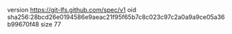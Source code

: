 version https://git-lfs.github.com/spec/v1
oid sha256:28bcd26e0194586e9aeac21f95f65b7c8c023c97c2a0a9a9ce05a36b99670f48
size 77
